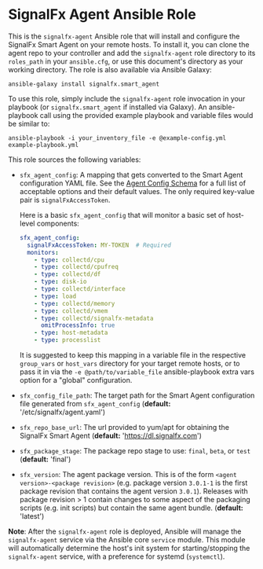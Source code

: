 # SignalFx Agent Ansible Role

This is the `signalfx-agent` Ansible role that will install and configure the
SignalFx Smart Agent on your remote hosts.  To install it, you can clone the
agent repo to your controller and add the `signalfx-agent` role directory to
its `roles_path` in your `ansible.cfg`, or use this document's directory as
your working directory.  The role is also available via Ansible Galaxy:

```
ansible-galaxy install signalfx.smart_agent
```

To use this role, simply include the `signalfx-agent` role invocation in your
playbook (or `signalfx.smart_agent` if installed via Galaxy).  An
ansible-playbook call using the provided example playbook and variable files
would be similar to:

```
ansible-playbook -i your_inventory_file -e @example-config.yml example-playbook.yml
```

This role sources the following variables:

 - `sfx_agent_config`: A mapping that gets converted to the Smart Agent
   configuration YAML file. See the [Agent Config
   Schema](https://github.com/signalfx/signalfx-agent/blob/master/docs/config-schema.md)
   for a full list of acceptable options and their default values.  The only
   required key-value pair is `signalFxAccessToken`. 

    Here is a basic `sfx_agent_config` that will monitor a basic set of host-level components:

    ```yaml
    sfx_agent_config:
      signalFxAccessToken: MY-TOKEN  # Required
      monitors:
        - type: collectd/cpu
        - type: collectd/cpufreq
        - type: collectd/df
        - type: disk-io
        - type: collectd/interface
        - type: load
        - type: collectd/memory
        - type: collectd/vmem
        - type: collectd/signalfx-metadata
          omitProcessInfo: true
        - type: host-metadata
        - type: processlist
    ```

	It is suggested to keep this mapping in a variable file in the respective
	`group_vars` or `host_vars` directory for your target remote hosts, or to
	pass it in via the `-e @path/to/variable_file` ansible-playbook extra vars
	option for a "global" configuration.

 - `sfx_config_file_path`: The target path for the Smart Agent configuration
   file generated from `sfx_agent_config` (**default:**
   '/etc/signalfx/agent.yaml')

 - `sfx_repo_base_url`: The url provided to yum/apt for obtaining the SignalFx Smart Agent
   (**default:** 'https://dl.signalfx.com')

 - `sfx_package_stage`: The package repo stage to use: `final`, `beta`, or `test`
   (**default:** 'final')

 - `sfx_version`: The agent package version.  This is of the form `<agent
   version>-<package revision>` (e.g. package version `3.0.1-1` is the first
   package revision that contains the agent version `3.0.1`).  Releases with
   package revision > 1 contain changes to some aspect of the packaging scripts
   (e.g. init scripts) but contain the same agent bundle. (**default:**
   'latest')

**Note**: After the `signalfx-agent` role is deployed, Ansible will manage the
`signalfx-agent` service via the Ansible core `service` module.  This module
will automatically determine the host's init system for starting/stopping the
`signalfx-agent` service, with a preference for systemd (`systemctl`).
